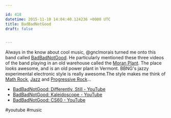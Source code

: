 ```yaml
---

id: 418
datetime: 2015-11-10 14:04:40.124236 +0000 UTC
title: BadBadNotGood
draft: false


---
```


Always in the know about cool music, @gnclmorais turned me onto this band called [BadBadNotGood](https://en.wikipedia.org/wiki/BadBadNotGood). He particularly mentioned these three videos of the band playing in an old warehouse called the [Moran Plant](https://en.wikipedia.org/wiki/Moran_Municipal_Generation_Station). The place looks awesome, and is an old power plant in Vermont. BBNG's jazzy experimental electronic style is really awesome.The style makes me think of [Math Rock](https://en.wikipedia.org/wiki/Math_rock), [Jazz](https://en.wikipedia.org/wiki/Jazz) and [Progressive Rock](https://en.wikipedia.org/wiki/Progressive_rock)...

 - [BadBadNotGood: Differently, Still - YouTube](https://www.youtube.com/watch?v=gPFsH3b2E3E&feature=youtu.be)
 - [BadBadNotGood: Kaleidoscope - YouTube](https://www.youtube.com/watch?v=1bGhAsdXc6M&feature=youtu.be)
 - [BadBadNotGood: CS60 - YouTube](https://www.youtube.com/watch?v=YcwkS9_Vnhg&feature=youtu.be)

#youtube #music
